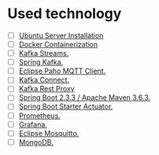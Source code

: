 # Used technology

- [ ] [Ubuntu Server Installation](/assignment01/01-install-server.md#how-to-install-server)
- [ ] [Docker Containerization](/assignment01/02-docker-compose-iot.md#IoT-Docker-compose)
- [ ] [Kafka Streams.](/assignment05/01-analyze.md#aggregate-metrics-by-sensor-processor)
- [ ] [Spring Kafka.](/assignment05/01-analyze.md#spring-kafka)
- [ ] [Eclipse Paho MQTT Client.](/assignment01/02-docker-compose-iot.md#eclipse-mosquitto)
- [ ] [Kafka Connect.](/assignment01/02-docker-compose-iot.md#kafka-connect)
- [ ] [Kafka Rest Proxy](/assignment01/02-docker-compose-iot.md)
- [ ] [Spring Boot 2.3.3 / Apache Maven 3.6.3.](/assignment03/01-ingest.md#apache-maven)
- [ ] [Spring Boot Starter Actuator.](/assignment03/01-ingest.md#spring-boot)
- [ ] [Prometheus.](/assignment01/02-docker-compose-iot.md#Prometheus)
- [ ] [Grafana.](/assignment07/01-visualization.md#data-visualization)
- [ ] [Eclipse Mosquitto.](/assignment01/02-docker-compose-iot.md#Eclipse-Mosquitto)
- [ ] [MongoDB.](/assignment01/02-docker-compose-iot.md#MongoDB)
